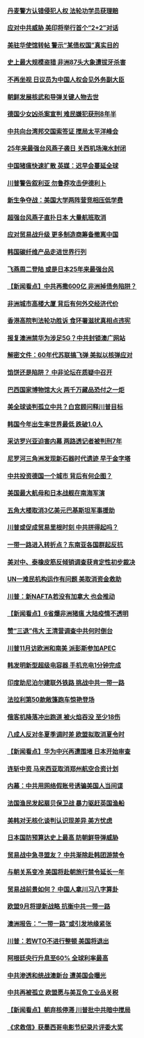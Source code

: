#### [丹麦警方认错侵犯人权 法轮功学员获理赔](../pages/nsc418/n10690044.md) 

#### [应对中共威胁 美印将举行首个“2+2”对话](../pages/nsc418/n10690199.md) 

#### [美驻华使馆转帖 警示“某债权国”真实目的](../pages/nsc418/n10690176.md) 

#### [史上最大规模盗猎 非洲87头大象遭拔牙杀害](../pages/nsc418/n10689389.md) 

#### [不再坐视 日议员为中国人权会见外务副大臣](../pages/nsc418/n10689698.md) 

#### [朝鲜发展核武和导弹关键人物去世](../pages/nsc418/n10689571.md) 

#### [德国少女凶杀案宣判 难民嫌犯获刑8年半](../pages/nsc418/n10689464.md) 

#### [中共向台湾邦交国索签证 搅局太平洋峰会](../pages/nsc418/n10689483.md) 

#### [25年来最强台风燕子袭日 关西机场淹水封闭](../pages/nsc418/n10689396.md) 

#### [中国猪瘟快速扩散 英媒：迟早会蔓延全球](../pages/nsc418/n10688908.md) 

#### [川普警告叙利亚 勿鲁莽攻击伊德利卜](../pages/nsc418/n10688872.md) 

#### [新生争夺战：美国大学两阵营竞相压低学费](../pages/nsc418/n10688706.md) 

#### [超强台风燕子直扑日本 大量航班取消](../pages/nsc418/n10686357.md) 

#### [应对贸易战升级 更多制造商筹备撤离中国](../pages/nsc418/n10688073.md) 

#### [韩国碳纤维产品走进世界行列](../pages/nsc418/n10687007.md) 

#### [飞燕周二登陆 或是日本25年来最强台风](../pages/nsc418/n10687710.md) 

#### [【新闻看点】中共再撒600亿 非洲掉债务陷阱？](../pages/nsc418/n10687599.md) 

#### [非洲城市高楼大厦 背后有何外交经济代价](../pages/nsc418/n10687561.md) 

#### [香港高院判法轮功胜诉 食环署滋扰真相点违宪](../pages/nsc418/n10687486.md) 

#### [报复澳洲禁华为涉足5G？中共封锁澳广网站](../pages/nsc418/n10686375.md) 

#### [解密文件：60年代苏联搞飞弹 美拟以核弹应对](../pages/nsc418/n10686843.md) 

#### [馅饼还是陷阱？ 中非论坛在质疑中召开](../pages/nsc418/n10686765.md) 

#### [巴西国家博物馆大火 两千万藏品恐付之一炬](../pages/nsc418/n10686631.md) 

#### [美全球谈判孤立中共？白宫顾问释川普目标](../pages/nsc418/n10686558.md) 

#### [韩国今年出生率世界最低 跌破1.0人](../pages/nsc418/n10685532.md) 

#### [采访罗兴亚迫害内幕 两路透记者被判刑7年](../pages/nsc418/n10686180.md) 

#### [尼罗河三角洲发现新石器时代遗迹 早于金字塔](../pages/nsc418/n10685928.md) 

#### [中共投资德国一个城市 背后有何企图？](../pages/nsc418/n10685003.md) 

#### [美国最大航母和日本战舰在南海军演](../pages/nsc418/n10685158.md) 

#### [五角大楼取消3亿美元巴基斯坦军事援助](../pages/nsc418/n10685080.md) 

#### [川普或促成贸易里根时刻 中共拼得起吗？](../pages/nsc418/n10684311.md) 

#### [一带一路进入转折点？东南亚各国群起反抗](../pages/nsc418/n10684758.md) 

#### [美对中、泰橡皮筋反倾销调查获肯定性初步裁决](../pages/nsc418/n10684415.md) 

#### [UN一难民机构运作有问题 美取消资金救助](../pages/nsc418/n10684212.md) 

#### [川普：新NAFTA若没有加拿大 也会推动](../pages/nsc418/n10683996.md) 

#### [【新闻看点】6省爆非洲猪瘟 大陆疫情不透明](../pages/nsc418/n10683869.md) 

#### [赞“三退”伟大 王清营调查中共何时倒台](../pages/nsc418/n10683721.md) 

#### [川普11月访欧洲和南美 派彭斯参加APEC](../pages/nsc418/n10683571.md) 

#### [韩发明新型超级电容器 手机充电1分钟完成](../pages/nsc418/n10683504.md) 

#### [印度助尼泊尔建联外铁路 挑战中共一带一路](../pages/nsc418/n10683339.md) 

#### [法拉利第50款敞篷跑车惊艳登场](../pages/nsc418/n10683198.md) 

#### [俄客机降落冲出跑道 被火焰吞没 至少18伤](../pages/nsc418/n10683157.md) 

#### [八成人反对冬夏季调时差 欧盟拟取消夏令时](../pages/nsc418/n10682459.md) 

#### [【新闻看点】华为中兴再遭围堵 日本开始审查](../pages/nsc418/n10682086.md) 

#### [连斩中资 马来西亚取消郑州航空合资计划](../pages/nsc418/n10681985.md) 

#### [内幕：中共用网络假账号诱骗美国人当间谍](../pages/nsc418/n10681737.md) 

#### [法国渔民发起扇贝保卫战 暴力驱赶英国渔船](../pages/nsc418/n10681733.md) 

#### [美韩对无核化谈判认识现差异 美方忧虑](../pages/nsc418/n10681224.md) 

#### [日本国防预算达史上最高 防朝鲜导弹威胁](../pages/nsc418/n10681165.md) 

#### [贸易战中急寻盟友？ 中共渐除赴韩团游禁令](../pages/nsc418/n10681195.md) 

#### [与朝关系变冷 美国将赴朝旅行禁令延长一年](../pages/nsc418/n10681148.md) 

#### [贸易战前景如何？ 中国人拿川习八字算卦](../pages/nsc418/n10681076.md) 

#### [欧盟9月将提新战略 抗衡中共一带一路](../pages/nsc418/n10680513.md) 

#### [澳洲报告：“一带一路”或引发地缘紧张](../pages/nsc418/n10679674.md) 

#### [川普：若WTO不进行整顿 美国将退出](../pages/nsc418/n10679784.md) 

#### [阿根廷央行升息至60% 全球利率最高](../pages/nsc418/n10679704.md) 

#### [中共渗透和统战澳新台 遭美国会曝光](../pages/nsc418/n10676240.md) 

#### [中共再被孤立 欧盟愿与美互免工业品关税](../pages/nsc418/n10679372.md) 

#### [【新闻看点】朝弃核停滞 川普批中共暗中搅局](../pages/nsc418/n10679094.md) 

#### [《求救信》获墨西哥电影节纪录片评委大奖](../pages/nsc418/n10679081.md) 

